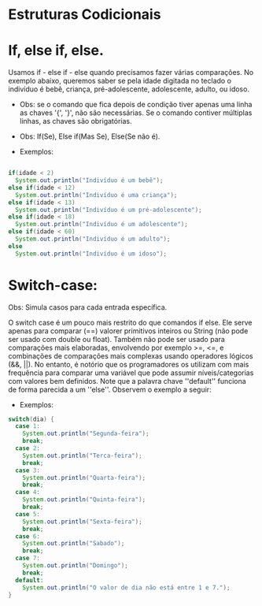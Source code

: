 # Estruturas Codicionais

# If, else if, else.

Usamos if - else if - else quando precisamos fazer várias comparações. No exemplo abaixo, queremos saber se pela idade digitada no teclado o indivíduo é bebê, criança, pré-adolescente, adolescente, adulto, ou idoso.

- Obs: se o comando que fica depois de condição tiver apenas uma linha as chaves '{', '}', não são necessárias. Se o comando contiver múltiplas linhas, as chaves são obrigatórias.

- Obs: If(Se), Else if(Mas Se), Else(Se não é).

- Exemplos:

```java

if(idade < 2)
  System.out.println("Indivíduo é um bebê");
else if(idade < 12)
  System.out.println("Indivíduo é uma criança");
else if(idade < 13)
  System.out.println("Indivíduo é um pré-adolescente");
else if(idade < 18)
  System.out.println("Indivíduo é um adolescente");
else if(idade < 60)
  System.out.println("Indivíduo é um adulto");
else
  System.out.println("Indivíduo é um idoso");
```
  
  
# Switch-case:

Obs: Simula casos para cada entrada específica.

O switch case é um pouco mais restrito do que comandos if else. Ele serve apenas para comparar (==) valorer primitivos inteiros ou String (não pode ser usado com double ou float). Também não pode ser usado para comparações mais elaboradas, envolvendo por exemplo >=, <=, e combinações de comparações mais complexas usando operadores lógicos (&&, ||). No entanto, é notório que os programadores os utilizam com mais frequência para comparar uma variável que pode assumir níveis/categorias com valores bem definidos. Note que a palavra chave ''default'' funciona de forma parecida a um ''else''. Observem o exemplo a seguir:

- Exemplos:

```java
switch(dia) {
  case 1:
    System.out.println("Segunda-feira");
    break;
  case 2:
    System.out.println("Terca-feira");
    break;
  case 3:
    System.out.println("Quarta-feira");
    break;
  case 4:
    System.out.println("Quinta-feira");
    break;
  case 5:
    System.out.println("Sexta-feira");
    break;
  case 6:
    System.out.println("Sabado");
    break;
  case 7:
    System.out.println("Domingo");
    break;
  default:
    System.out.println("O valor de dia não está entre 1 e 7.");
}
```
